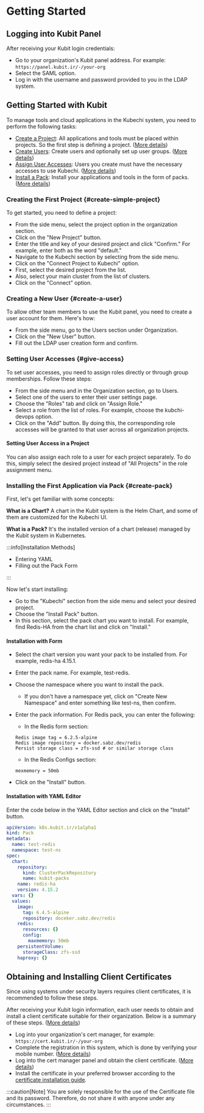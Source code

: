# Getting Started

## Logging into Kubit Panel

After receiving your Kubit login credentials:

- Go to your organization's Kubit panel address. For example: `https://panel.kubit.ir/-/your-org`
- Select the SAML option.
- Log in with the username and password provided to you in the LDAP system.

## Getting Started with Kubit

To manage tools and cloud applications in the Kubechi system, you need to perform the following tasks:

- [Create a Project](#create-simple-project):
  All applications and tools must be placed within projects.
  So the first step is defining a project. ([More details](../create-project))
- [Create Users](#create-a-user):
  Create users and optionally set up user groups. ([More details](../manage-user))
- [Assign User Accesses](#give-access):
  Users you create must have the necessary accesses to use Kubechi. ([More details](../manage-access))
- [Install a Pack](#create-pack):
  Install your applications and tools in the form of packs. ([More details](../manage-pack))

### Creating the First Project {#create-simple-project}

To get started, you need to define a project:

- From the side menu, select the project option in the organization section.
- Click on the "New Project" button.
- Enter the title and key of your desired project and click "Confirm."
  For example, enter both as the word "default."
- Navigate to the Kubechi section by selecting from the side menu.
- Click on the "Connect Project to Kubechi" option.
- First, select the desired project from the list.
- Also, select your main cluster from the list of clusters.
- Click on the "Connect" option.

### Creating a New User {#create-a-user}

To allow other team members to use the Kubit panel, you need to create a user account for them. Here's how:

- From the side menu, go to the Users section under Organization.
- Click on the "New User" button.
- Fill out the LDAP user creation form and confirm.

### Setting User Accesses {#give-access}

To set user accesses, you need to assign roles directly or through group memberships. Follow these steps:

- From the side menu and in the Organization section, go to Users.
- Select one of the users to enter their user settings page.
- Choose the "Roles" tab and click on "Assign Role."
- Select a role from the list of roles. For example, choose the kubchi-devops option.
- Click on the "Add" button.
  By doing this, the corresponding role accesses will be granted to that user across all organization projects.

#### Setting User Access in a Project

You can also assign each role to a user for each project separately. To do this, simply select the desired project instead of "All Projects" in the role assignment menu.

### Installing the First Application via Pack {#create-pack}

First, let's get familiar with some concepts:

**What is a Chart?**
A chart in the Kubit system is the Helm Chart, and some of them are customized for the Kubechi UI.

**What is a Pack?**
It's the installed version of a chart (release) managed by the Kubit system in Kubernetes.

:::info[Installation Methods]

- Entering YAML
- Filling out the Pack Form

:::

Now let's start installing:

- Go to the "Kubechi" section from the side menu and select your desired project.
- Choose the "Install Pack" button.
- In this section, select the pack chart you want to install.
  For example, find Redis-HA from the chart list and click on "Install."

#### Installation with Form

- Select the chart version you want your pack to be installed from. For example, redis-ha 4.15.1.
- Enter the pack name. For example, test-redis.
- Choose the namespace where you want to install the pack.
  - If you don't have a namespace yet, click on "Create New Namespace" and enter something like test-ns, then confirm.
- Enter the pack information. For Redis pack, you can enter the following:

  - In the Redis form section:

  ```
  Redis image tag = 6.2.5-alpine
  Redis image repository = docker.sabz.dev/redis
  Persist storage class = zfs-ssd # or similar storage class
  ```

  - In the Redis Configs section:

  ```
  mexmemory = 50mb
  ```

- Click on the "Install" button.

#### Installation with YAML Editor

Enter the code below in the YAML Editor section and click on the "Install" button.

```yaml
apiVersion: k8s.kubit.ir/v1alpha1
kind: Pack
metadata:
  name: test-redis
  namespace: test-ns
spec:
  chart:
    repository:
      kind: ClusterPackRepository
      name: kubit-packs
    name: redis-ha
    version: 4.15.2
  vars: {}
  values:
    image:
      tag: 6.4.5-alpine
      repository: doceker.sabz.dev/redis
    redis:
      resources: {}
      config:
        maxmemory: 50mb
    persistentVolume:
      storageClass: zfs-ssd
    haproxy: {}
```

## Obtaining and Installing Client Certificates

Since using systems under security layers requires client certificates, it is recommended to follow these steps.

After receiving your Kubit login information, each user needs to obtain and install a client certificate suitable for their organization.
Below is a summary of these steps. ([More details](../5.certman))

- Log into your organization's cert manager, for example: `https://cert.kubit.ir/-/your-org`
- Complete the registration in this system, which is done by verifying your mobile number. ([More details](../5.certman#complete-registeration))
- Log into the cert manager panel and obtain the client certificate. ([More details](../5.certman#get-client-cert))
- Install the certificate in your preferred browser according to the [certificate installation guide](../5.certman#installCertificate).

:::caution[Note]
You are solely responsible for the use of the Certificate file and its password. Therefore, do not share it with anyone under any circumstances.
:::
